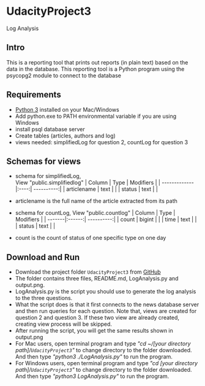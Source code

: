 # UdacityProject3
Log Analysis

## Intro
This is a reporting tool that prints out reports (in plain text) based on the data in the database. This reporting tool is a Python program using the psycopg2 module to connect to the database

## Requirements

  - [Python 3](https://www.python.org/downloads/) installed on your Mac/Windows
  - Add python.exe to PATH environmental variable if you are using Windows
  - install psql database server
  - Create tables (articles, authors and log)
  - views needed: simplifiedLog for question 2, countLog for question 3

## Schemas for views

- schema for simplifiedLog,    
View "public.simplifiedlog"
| Column        | Type | Modifiers  |
| ------------- |:----:| ----------:|
| articlename   | text |            |
| status        | text |            |
- articlename is the full name of the article extracted from its path

- schema for countLog,
  View "public.countlog"
  | Column | Type   | Modifiers  |
  | -------|:------:| ----------:|
  | count  | bigint |            |
  | time   | text   |            |
  | status | text   |            |
- count is the count of status of one specific type on one day

## Download and Run
  - Download the project folder `UdacityProject3` from        [GitHub](https://github.com/mengluo/UdacityProject3)
  - The folder contains three files, README.md, LogAnalysis.py and output.png.
  - LogAnalysis.py is the script you should use to generate the log analysis to the three questions.
  - What the script does is that it first connects to the news database server and then run queries for each question. Note that, views are created for question 2 and question 3. If these two view are already created, creating view process will be skipped.
  - After running the script, you will get the same results shown in output.png
  - For Mac users, open terminal program and type *"cd ~/[your directory path]/`UdacityProject3`"* to change directory to the folder downloaded. And then type *"python3 ./LogAnalysis.py"* to run the program.
  - For Windows users, open terminal program and type *"cd [your directory path]/`UdacityProject3`"* to change directory to the folder downloaded. And then type *"python3 LogAnalysis.py"* to run the program.
